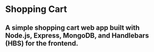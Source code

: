 # Shopping Cart
## A simple shopping cart web app built with Node.js, Express, MongoDB, and Handlebars (HBS) for the frontend.
